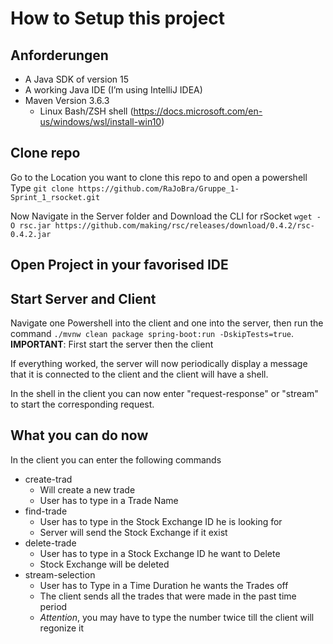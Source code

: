 # How to Setup this project

## Anforderungen

- A Java SDK of version 15
- A working Java IDE (I’m using IntelliJ IDEA)
- Maven Version 3.6.3
  - Linux Bash/ZSH shell (https://docs.microsoft.com/en-us/windows/wsl/install-win10)

## Clone repo

Go to the Location you want to clone this repo to and open a powershell <br>
Type `git clone https://github.com/RaJoBra/Gruppe_1-Sprint_1_rsocket.git` <br>

Now Navigate in the Server folder and Download the CLI for rSocket `wget -O rsc.jar https://github.com/making/rsc/releases/download/0.4.2/rsc-0.4.2.jar`

## Open Project in your favorised IDE

## Start Server and Client

Navigate one Powershell into the client and one into the server, then run the command `./mvnw clean package spring-boot:run -DskipTests=true`. <br>
**IMPORTANT**: First start the server then the client

If everything worked, the server will now periodically display a message that it is connected to the client and the client will have a shell.

In the shell in the client you can now enter "request-response" or "stream" to start the corresponding request.

## What you can do now
In the client you can enter the following commands 
* create-trad
  * Will create a new trade 
  * User has to type in a Trade Name
* find-trade
  * User has to type in the Stock Exchange ID he is looking for 
  * Server will send the Stock Exchange if it exist
* delete-trade
  * User has to type in a Stock Exchange ID he want to Delete 
  * Stock Exchange will be deleted
* stream-selection
  * User has to Type in a Time Duration he wants the Trades off   
  * The client sends all the trades that were made in the past time period
  * *Attention*, you may have to type the number twice till the client will regonize it 